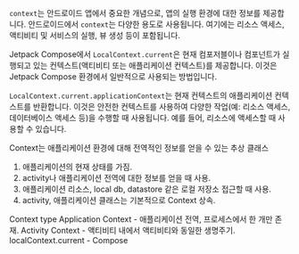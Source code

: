 `context`는 안드로이드 앱에서 중요한 개념으로, 앱의 실행 환경에 대한 정보를 제공합니다. 안드로이드에서 `context`는 다양한 용도로 사용됩니다. 여기에는 리소스 액세스, 액티비티 및 서비스의 실행, 뷰 생성 등이 포함됩니다.

Jetpack Compose에서 `LocalContext.current`은 현재 컴포저블이나 컴포넌트가 실행되고 있는 컨텍스트(액티비티 또는 애플리케이션 컨텍스트)를 제공합니다. 이것은 Jetpack Compose 환경에서 일반적으로 사용되는 방법입니다.

`LocalContext.current.applicationContext`는 현재 컨텍스트의 애플리케이션 컨텍스트를 반환합니다. 이것은 안전한 컨텍스트를 사용하여 다양한 작업(예: 리소스 액세스, 데이터베이스 액세스 등)을 수행할 때 사용됩니다. 예를 들어, 리소스에 액세스할 때 사용할 수 있습니다.


Context는 애플리케이션 환경에 대해 전역적인 정보를 얻을 수 있는 추상 클래스
1. 애플리케이션의 현재 상태를 가짐.
2. activity나 애플리케이션 전역에 대한 정보를 얻을 때 사용.
3. 애플리케이션 리소스, local db, datastore 같은 로컬 저장소 접근할 때 사용.
4. activity, 애플리케이션 클래스는 기본적으로 Context 상속.


Context type
Application Context - 애플리케이션 전역, 프로세스에서 한 개만 존재. 
Activity Context - 액티비티 내에서 액티비티와 동일한 생명주기.
localContext.current - Compose 